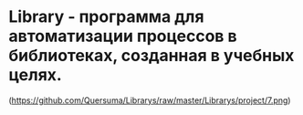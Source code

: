 # Library - программа для автоматизации процессов в библиотеках, созданная в учебных целях.
(https://github.com/Quersuma/Librarys/raw/master/Librarys/project/7.png)
